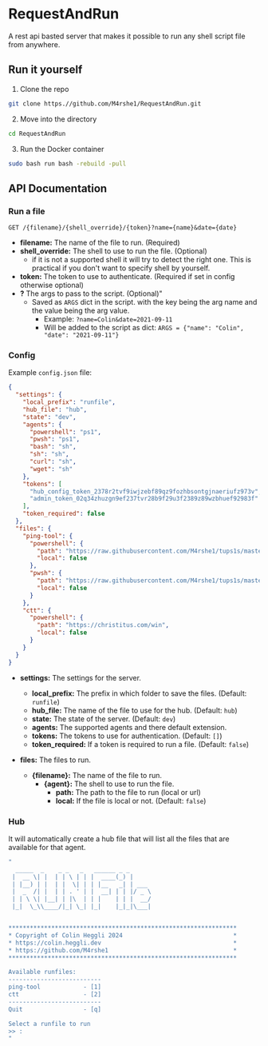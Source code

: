 # RequestAndRun
A rest api basted server that makes it possible to run any shell script file from anywhere.

## Run it yourself
1. Clone the repo

```bash
git clone https.//github.com/M4rshe1/RequestAndRun.git
```

2. Move into the directory

```bash
cd RequestAndRun
```

3. Run the Docker container

```bash
sudo bash run bash -rebuild -pull
```

## API Documentation

### Run a file
```http
GET /{filename}/{shell_override}/{token}?name={name}&date={date}
```

- **filename:** The name of the file to run. (Required)  
- **shell_override:** The shell to use to run the file. (Optional)  
  - if it is not a supported shell it will try to detect the right one. This is practical if you don't want to specify shell by yourself.
- **token:** The token to use to authenticate. (Required if set in config otherwise optional) 
- **?** The args to pass to the script. (Optional)"
  - Saved as `ARGS` dict in the script. with the key being the arg name and the value being the arg value.
    - Example: `?name=Colin&date=2021-09-11`
    - Will be added to the script as dict: `ARGS = {"name": "Colin", "date": "2021-09-11"}`

### Config  

Example `config.json` file:   

```json
{
  "settings": {
    "local_prefix": "runfile",
    "hub_file": "hub",
    "state": "dev",
    "agents": {
      "powershell": "ps1",
      "pwsh": "ps1",
      "bash": "sh",
      "sh": "sh",
      "curl": "sh",
      "wget": "sh"
    },
    "tokens": [
      "hub_config_token_2378r2tvf9iwjzebf89qz9fozhbsontgjnaeriufz973v",
      "admin_token_02q34zhuzgn9ef237tvr28b9f29u3f2389z89wzbhuef92983f"
    ],
    "token_required": false
  },
  "files": {
    "ping-tool": {
      "powershell": {
        "path": "https://raw.githubusercontent.com/M4rshe1/tups1s/master/USB/Scripts/ping_tool/ping_tool.ps1",
        "local": false
      },
      "pwsh": {
        "path": "https://raw.githubusercontent.com/M4rshe1/tups1s/master/USB/Scripts/ping_tool/ping_tool.ps1",
        "local": false
      }
    },
    "ctt": {
      "powershell": {
        "path": "https://christitus.com/win",
        "local": false
      }
    }
  }
}
```

- **settings:** The settings for the server.
  - **local_prefix:** The prefix in which folder to save the files. (Default: `runfile`)
  - **hub_file:** The name of the file to use for the hub. (Default: `hub`)
  - **state:** The state of the server. (Default: `dev`)
  - **agents:** The supported agents and there default extension.
  - **tokens:** The tokens to use for authentication. (Default: `[]`)
  - **token_required:** If a token is required to run a file. (Default: `false`)

- **files:** The files to run.
  - **{filename}:** The name of the file to run.
    - **{agent}:** The shell to use to run the file.
      - **path:** The path to the file to run (local or url)
      - **local:** If the file is local or not. (Default: `false`)

### Hub

It will automatically create a hub file that will list all the files that are available for that agent.  

```powershell
"
  _____  _    _ _   _   ______ _ _
 |  __ \| |  | | \ | | |  ____(_) |
 | |__) | |  | |  \| | | |__   _| | ___
 |  _  /| |  | | . ' | |  __| | | |/ _ \
 | | \ \| |__| | |\  | | |    | | |  __/
 |_|  \_\\____/|_| \_| |_|    |_|_|\___|


****************************************************************
* Copyright of Colin Heggli 2024                               *
* https://colin.heggli.dev                                     *
* https://github.com/M4rshe1                                   *
****************************************************************

Available runfiles:
--------------------------
ping-tool            - [1]
ctt                  - [2]
--------------------------
Quit                 - [q]

Select a runfile to run
>> :
"
```
